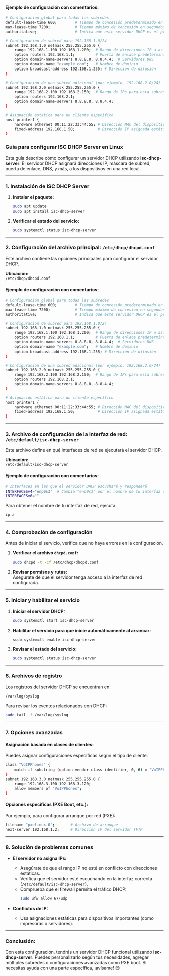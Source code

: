 #### **Ejemplo de configuración con comentarios:**

```bash
# Configuración global para todas las subredes
default-lease-time 600;        # Tiempo de concesión predeterminado en segundos
max-lease-time 7200;           # Tiempo máximo de concesión en segundos
authoritative;                 # Indica que este servidor DHCP es el principal en la red

# Configuración de subred para 192.168.1.0/24
subnet 192.168.1.0 netmask 255.255.255.0 {
    range 192.168.1.100 192.168.1.200;  # Rango de direcciones IP a asignar
    option routers 192.168.1.1;         # Puerta de enlace predeterminada
    option domain-name-servers 8.8.8.8, 8.8.4.4;  # Servidores DNS
    option domain-name "example.com";   # Nombre de dominio
    option broadcast-address 192.168.1.255; # Dirección de difusión
}

# Configuración de una subred adicional (por ejemplo, 192.168.2.0/24)
subnet 192.168.2.0 netmask 255.255.255.0 {
    range 192.168.2.100 192.168.2.150;  # Rango de IPs para esta subred
    option routers 192.168.2.1;
    option domain-name-servers 8.8.8.8, 8.8.4.4;
}

# Asignación estática para un cliente específico
host printer1 {
    hardware ethernet 00:11:22:33:44:55; # Dirección MAC del dispositivo
    fixed-address 192.168.1.50;          # Dirección IP asignada estáticamente
}
```

### **Guía para configurar ISC DHCP Server en Linux**

Esta guía describe cómo configurar un servidor DHCP utilizando **isc-dhcp-server**. El servidor DHCP asignará direcciones IP, máscara de subred, puerta de enlace, DNS, y más, a los dispositivos en una red local.

---

### **1. Instalación de ISC DHCP Server**

1. **Instalar el paquete:**
   ```bash
   sudo apt update
   sudo apt install isc-dhcp-server
   ```

2. **Verificar el estado del servicio:**
   ```bash
   sudo systemctl status isc-dhcp-server
   ```

---

### **2. Configuración del archivo principal: `/etc/dhcp/dhcpd.conf`**

Este archivo contiene las opciones principales para configurar el servidor DHCP.

**Ubicación:**  
`/etc/dhcp/dhcpd.conf`

#### **Ejemplo de configuración con comentarios:**

```bash
# Configuración global para todas las subredes
default-lease-time 600;        # Tiempo de concesión predeterminado en segundos
max-lease-time 7200;           # Tiempo máximo de concesión en segundos
authoritative;                 # Indica que este servidor DHCP es el principal en la red

# Configuración de subred para 192.168.1.0/24
subnet 192.168.1.0 netmask 255.255.255.0 {
    range 192.168.1.100 192.168.1.200;  # Rango de direcciones IP a asignar
    option routers 192.168.1.1;         # Puerta de enlace predeterminada
    option domain-name-servers 8.8.8.8, 8.8.4.4;  # Servidores DNS
    option domain-name "example.com";   # Nombre de dominio
    option broadcast-address 192.168.1.255; # Dirección de difusión
}

# Configuración de una subred adicional (por ejemplo, 192.168.2.0/24)
subnet 192.168.2.0 netmask 255.255.255.0 {
    range 192.168.2.100 192.168.2.150;  # Rango de IPs para esta subred
    option routers 192.168.2.1;
    option domain-name-servers 8.8.8.8, 8.8.4.4;
}

# Asignación estática para un cliente específico
host printer1 {
    hardware ethernet 00:11:22:33:44:55; # Dirección MAC del dispositivo
    fixed-address 192.168.1.50;          # Dirección IP asignada estáticamente
}
```

---

### **3. Archivo de configuración de la interfaz de red: `/etc/default/isc-dhcp-server`**

Este archivo define en qué interfaces de red se ejecutará el servidor DHCP.

**Ubicación:**  
`/etc/default/isc-dhcp-server`

#### **Ejemplo de configuración con comentarios:**

```bash
# Interfaces en las que el servidor DHCP escuchará y responderá
INTERFACESv4="enp0s3"  # Cambia "enp0s3" por el nombre de tu interfaz de red
INTERFACESv6=""
```

Para obtener el nombre de tu interfaz de red, ejecuta:
```bash
ip a
```

---

### **4. Comprobación de configuración**

Antes de iniciar el servicio, verifica que no haya errores en la configuración.

1. **Verificar el archivo `dhcpd.conf`:**
   ```bash
   sudo dhcpd -t -cf /etc/dhcp/dhcpd.conf
   ```

2. **Revisar permisos y rutas:**  
   Asegúrate de que el servidor tenga acceso a la interfaz de red configurada.

---

### **5. Iniciar y habilitar el servicio**

1. **Iniciar el servidor DHCP:**
   ```bash
   sudo systemctl start isc-dhcp-server
   ```

2. **Habilitar el servicio para que inicie automáticamente al arrancar:**
   ```bash
   sudo systemctl enable isc-dhcp-server
   ```

3. **Revisar el estado del servicio:**
   ```bash
   sudo systemctl status isc-dhcp-server
   ```

---

### **6. Archivos de registro**

Los registros del servidor DHCP se encuentran en:
```bash
/var/log/syslog
```
Para revisar los eventos relacionados con DHCP:
```bash
sudo tail -f /var/log/syslog
```

---

### **7. Opciones avanzadas**

#### **Asignación basada en clases de clientes:**
Puedes asignar configuraciones específicas según el tipo de cliente.
```bash
class "VoIPPhones" {
    match if substring (option vendor-class-identifier, 0, 6) = "VoIPPh";
}
subnet 192.168.3.0 netmask 255.255.255.0 {
    range 192.168.3.100 192.168.3.120;
    allow members of "VoIPPhones";
}
```

#### **Opciones específicas (PXE Boot, etc.):**
Por ejemplo, para configurar arranque por red (PXE):
```bash
filename "pxelinux.0";       # Archivo de arranque
next-server 192.168.1.2;     # Dirección IP del servidor TFTP
```

---

### **8. Solución de problemas comunes**

- **El servidor no asigna IPs:**
  - Asegúrate de que el rango IP no esté en conflicto con direcciones estáticas.
  - Verifica que el servidor esté escuchando en la interfaz correcta (`/etc/default/isc-dhcp-server`).
  - Comprueba que el firewall permita el tráfico DHCP:
    ```bash
    sudo ufw allow 67/udp
    ```

- **Conflictos de IP:**
  - Usa asignaciones estáticas para dispositivos importantes (como impresoras o servidores).

---

### **Conclusión:**
Con esta configuración, tendrás un servidor DHCP funcional utilizando **isc-dhcp-server**. Puedes personalizarlo según tus necesidades, agregar múltiples subredes o configuraciones avanzadas como PXE boot. Si necesitas ayuda con una parte específica, ¡avísame! 😊